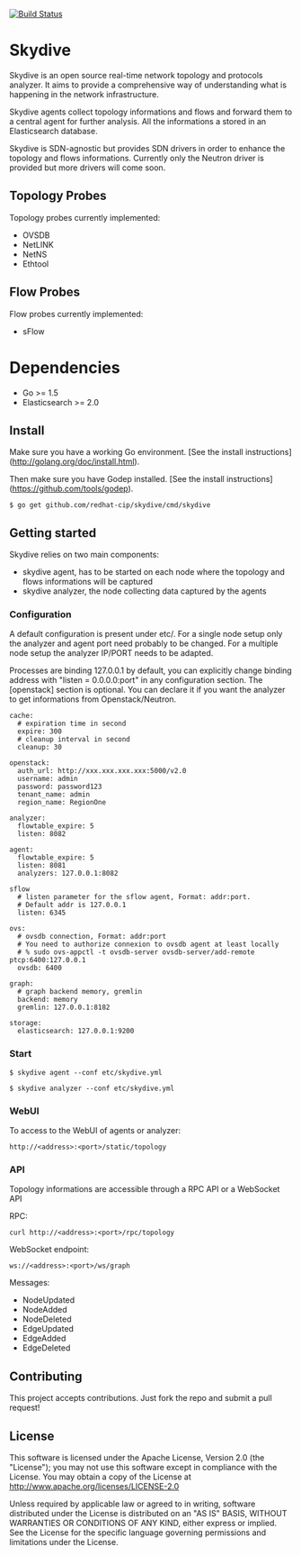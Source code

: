 [![Build Status](https://travis-ci.org/redhat-cip/skydive.png)](https://travis-ci.org/redhat-cip/skydive)

# Skydive

Skydive is an open source real-time network topology and protocols analyzer.
It aims to provide a comprehensive way of understanding what is happening in
the network infrastructure.

Skydive agents collect topology informations and flows and forward them to a
central agent for further analysis. All the informations a stored in an
Elasticsearch database.

Skydive is SDN-agnostic but provides SDN drivers in order to enhance the
topology and flows informations. Currently only the Neutron driver is provided
but more drivers will come soon.

## Topology Probes

Topology probes currently implemented:

* OVSDB
* NetLINK
* NetNS
* Ethtool

## Flow Probes

Flow probes currently implemented:

* sFlow

# Dependencies

* Go >= 1.5
* Elasticsearch >= 2.0

## Install

Make sure you have a working Go environment. [See the install instructions]
(http://golang.org/doc/install.html).

Then make sure you have Godep installed. [See the install instructions]
(https://github.com/tools/godep).

```console
$ go get github.com/redhat-cip/skydive/cmd/skydive
```

## Getting started

Skydive relies on two main components:

* skydive agent, has to be started on each node where the topology and flows
  informations will be captured
* skydive analyzer, the node collecting data captured by the agents

### Configuration

A default configuration is present under etc/. For a single node setup only the
analyzer and agent port need probably to be changed. For a multiple node setup
the analyzer IP/PORT needs to be adapted.

Processes are binding 127.0.0.1 by default, you can explicitly change binding
address with "listen = 0.0.0.0:port" in any configuration section.
The [openstack] section is optional. You can declare it if you want the
analyzer to get informations from Openstack/Neutron.

```shell
cache:
  # expiration time in second
  expire: 300
  # cleanup interval in second
  cleanup: 30

openstack:
  auth_url: http://xxx.xxx.xxx.xxx:5000/v2.0
  username: admin
  password: password123
  tenant_name: admin
  region_name: RegionOne

analyzer:
  flowtable_expire: 5
  listen: 8082

agent:
  flowtable_expire: 5
  listen: 8081
  analyzers: 127.0.0.1:8082

sflow
  # listen parameter for the sflow agent, Format: addr:port.
  # Default addr is 127.0.0.1
  listen: 6345

ovs:
  # ovsdb connection, Format: addr:port
  # You need to authorize connexion to ovsdb agent at least locally
  # % sudo ovs-appctl -t ovsdb-server ovsdb-server/add-remote ptcp:6400:127.0.0.1
  ovsdb: 6400

graph:
  # graph backend memory, gremlin
  backend: memory
  gremlin: 127.0.0.1:8182

storage:
  elasticsearch: 127.0.0.1:9200
```
### Start

```console
$ skydive agent --conf etc/skydive.yml
```
```console
$ skydive analyzer --conf etc/skydive.yml
```

### WebUI

To access to the WebUI of agents or analyzer:

```console
http://<address>:<port>/static/topology
```

### API

Topology informations are accessible through a RPC API or a WebSocket API

RPC:

```console
curl http://<address>:<port>/rpc/topology
```

WebSocket endpoint:

```console
ws://<address>:<port>/ws/graph
```

Messages:

* NodeUpdated
* NodeAdded
* NodeDeleted
* EdgeUpdated
* EdgeAdded
* EdgeDeleted

## Contributing
This project accepts contributions. Just fork the repo and submit a pull
request!

## License
This software is licensed under the Apache License, Version 2.0 (the
"License"); you may not use this software except in compliance with the
License.
You may obtain a copy of the License at http://www.apache.org/licenses/LICENSE-2.0

Unless required by applicable law or agreed to in writing, software
distributed under the License is distributed on an "AS IS" BASIS,
WITHOUT WARRANTIES OR CONDITIONS OF ANY KIND, either express or implied.
See the License for the specific language governing permissions and
limitations under the License.

